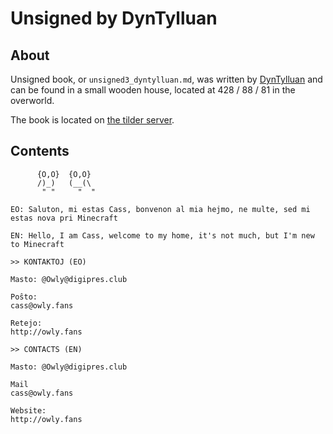 # Unsigned by DynTylluan

## About
Unsigned book, or `unsigned3_dyntylluan.md`, was written by [DynTylluan](https://namemc.com/profile/DynTylluan.1) and can be found in a small wooden house, located at 428 / 88 / 81 in the overworld.

The book is located on [the tilder server](https://mc.tildeverse.org/).

## Contents
```
      {O,O}  {O,O}
      /)_)   (__(\
       " "     "  "

EO: Saluton, mi estas Cass, bonvenon al mia hejmo, ne multe, sed mi estas nova pri Minecraft 

EN: Hello, I am Cass, welcome to my home, it's not much, but I'm new to Minecraft

>> KONTAKTOJ (EO)

Masto: @Owly@digipres.club

Poŝto:
cass@owly.fans

Retejo:
http://owly.fans

>> CONTACTS (EN)

Masto: @Owly@digipres.club

Mail
cass@owly.fans

Website:
http://owly.fans
```